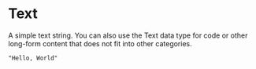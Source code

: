 # Text

A simple text string. You can also use the Text data type for code or other long-form content that does not fit into other categories.

```
"Hello, World"
```

